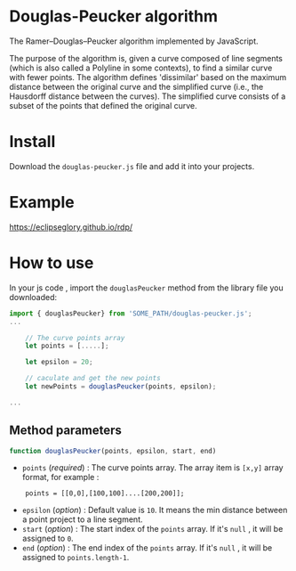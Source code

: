# Douglas-Peucker algorithm
The Ramer–Douglas–Peucker algorithm implemented by JavaScript. 

The purpose of the algorithm is, given a curve composed of line segments (which is also called a Polyline in some contexts), to find a similar curve with fewer points. The algorithm defines 'dissimilar' based on the maximum distance between the original curve and the simplified curve (i.e., the Hausdorff distance between the curves). The simplified curve consists of a subset of the points that defined the original curve.

# Install
Download the ```douglas-peucker.js``` file and add it into your projects.
# Example
https://eclipseglory.github.io/rdp/

# How to use
In your js code , import the ```douglasPeucker``` method from the library file you downloaded:
```javascript
import { douglasPeucker} from 'SOME_PATH/douglas-peucker.js';
...

    // The curve points array
    let points = [.....];

    let epsilon = 20;

    // caculate and get the new points
    let newPoints = douglasPeucker(points, epsilon); 

...
```

## Method parameters
```javascript
function douglasPeucker(points, epsilon, start, end)
```
- ```points``` (*required*) : The curve points array. The array item is ```[x,y]``` array format, for example : 
```
    points = [[0,0],[100,100]....[200,200]];
```

- ```epsilon``` (*option*) : Default value is ```10```. It means the min distance between a point project to a line segment.
- ```start``` (*option*) : The start index of the ```points``` array. If it's ```null``` , it will be assigned to ```0```.
- ```end``` (*option*) : The end index of the ```points``` array. If it's ```null``` , it will be assigned to ```points.length-1```.